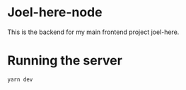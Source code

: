 # Joel-here-node

This is the backend for my main frontend project joel-here.

# Running the server

```
yarn dev
```